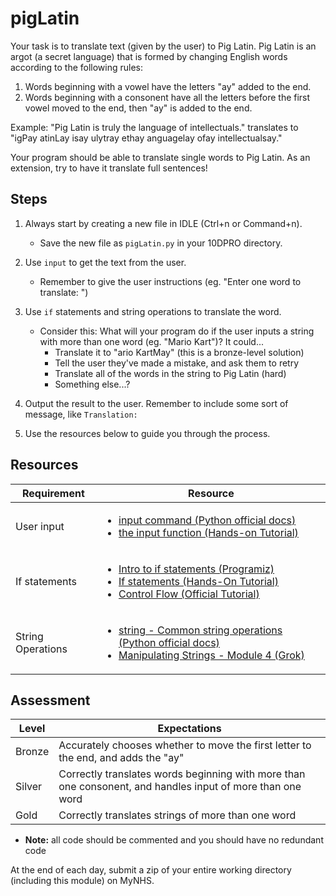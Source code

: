 # pigLatin

Your task is to translate text (given by the user) to Pig Latin. Pig Latin is an argot (a secret language) that is formed by changing English words according to the following rules:
1. Words beginning with a vowel have the letters "ay" added to the end.
2. Words beginning with a consonent have all the letters before the first vowel moved to the end, then "ay" is added to the end.

Example: "Pig Latin is truly the language of intellectuals." translates to "igPay atinLay isay ulytray ethay anguagelay ofay intellectualsay."

Your program should be able to translate single words to Pig Latin. As an extension, try to have it translate full sentences!

## Steps

1. Always start by creating a new file in IDLE (Ctrl+n or Command+n).

    - Save the new file as `pigLatin.py` in your 10DPRO directory.

2. Use `input` to get the text from the user.

    - Remember to give the user instructions (eg. "Enter one word to translate: ")

3. Use `if` statements and string operations to translate the word.

    - Consider this: What will your program do if the user inputs a string with more than one word (eg. "Mario Kart")? It could...
        - Translate it to "ario KartMay" (this is a bronze-level solution)
        - Tell the user they've made a mistake, and ask them to retry
        - Translate all of the words in the string to Pig Latin (hard)
        - Something else...?

4. Output the result to the user. Remember to include some sort of message, like `Translation: `

5. Use the resources below to guide you through the process.

## Resources

| Requirement | Resource |
|-------------|----------|
| User input  | <ul><li>[input command (Python official docs)](https://docs.python.org/3/library/functions.html#input)</li><li>[the input function (Hands-on Tutorial)](https://anh.cs.luc.edu/python/hands-on/3.1/handsonHtml/io.html)</li></ul>
| If statements  | <ul><li>[Intro to if statements (Programiz)](https://www.programiz.com/python-programming/if-elif-else)</li><li>[If statements (Hands-On Tutorial)](https://anh.cs.luc.edu/python/hands-on/3.1/handsonHtml/ifstatements.html)</li><li>[Control Flow (Official Tutorial)](https://docs.python.org/3/tutorial/controlflow.html)</li></ul> |
| String Operations | <ul><li>[string - Common string operations (Python official docs)](https://docs.python.org/3/library/string.html)</li><li>[Manipulating Strings - Module 4 (Grok)](https://groklearning.com/learn/intro-python-1/manipulating-strings/0/)</li></ul> |

## Assessment

| Level  | Expectations |
|--------|--------------|
| Bronze | Accurately chooses whether to move the first letter to the end, and adds the "ay" |
| Silver | Correctly translates words beginning with more than one consonent, and handles input of more than one word |
| Gold   | Correctly translates strings of more than one word |

- **Note:** all code should be commented and you should have no redundant code

At the end of each day, submit a zip of your entire working directory (including this module) on MyNHS.
